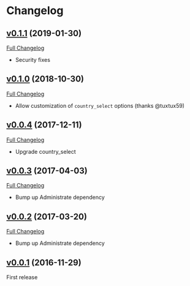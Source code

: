 # Changelog

## [v0.1.1](https://github.com/zooppa/administrate-field-country/tree/v0.1.0) (2019-01-30)
[Full Changelog](https://github.com/zooppa/administrate-field-country/compare/v0.1.0...v0.1.1)

* Security fixes

## [v0.1.0](https://github.com/zooppa/administrate-field-country/tree/v0.1.0) (2018-10-30)
[Full Changelog](https://github.com/zooppa/administrate-field-country/compare/v0.0.4...v0.1.0)

* Allow customization of `country_select` options (thanks @tuxtux59)

## [v0.0.4](https://github.com/zooppa/administrate-field-country/tree/v0.0.4) (2017-12-11)
[Full Changelog](https://github.com/zooppa/administrate-field-country/compare/v0.0.3...v0.0.4)

* Upgrade country_select

## [v0.0.3](https://github.com/zooppa/administrate-field-country/tree/v0.0.3) (2017-04-03)
[Full Changelog](https://github.com/zooppa/administrate-field-country/compare/v0.0.2...v0.0.3)

* Bump up Administrate dependency

## [v0.0.2](https://github.com/zooppa/administrate-field-country/tree/v0.0.2) (2017-03-20)
[Full Changelog](https://github.com/zooppa/administrate-field-country/compare/v0.0.1...v0.0.2)

* Bump up Administrate dependency

## [v0.0.1](https://github.com/zooppa/administrate-field-country/tree/v0.0.1) (2016-11-29)
First release
